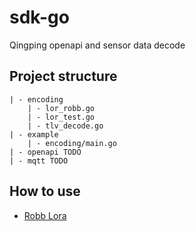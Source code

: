 # sdk-go
Qingping openapi and sensor data decode

## Project structure
```
| - encoding 
    | - lor_robb.go
    | - lor_test.go
    | - tlv_decode.go
| - example
    | - encoding/main.go
| - openapi TODO
| - mqtt TODO
```

## How to use
- [Robb Lora](https://github.com/ClearGrass/sdk-go/blob/main/example/encoding/main.go)